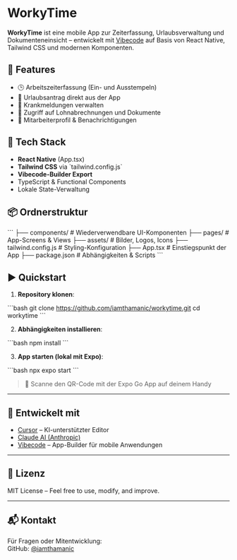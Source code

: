 # WorkyTime

**WorkyTime** ist eine mobile App zur Zeiterfassung, Urlaubsverwaltung und Dokumenteneinsicht – entwickelt mit [Vibecode](https://vibecode.com) auf Basis von React Native, Tailwind CSS und modernen Komponenten.

## 🚀 Features

- 🕒 Arbeitszeiterfassung (Ein- und Ausstempeln)
- 📅 Urlaubsantrag direkt aus der App
- 🤒 Krankmeldungen verwalten
- 📄 Zugriff auf Lohnabrechnungen und Dokumente
- 👤 Mitarbeiterprofil & Benachrichtigungen

## 📱 Tech Stack

- **React Native** (App.tsx)
- **Tailwind CSS** via \`tailwind.config.js\`
- **Vibecode-Builder Export**
- TypeScript & Functional Components
- Lokale State-Verwaltung

## 📦 Ordnerstruktur

\`\`\`
├── components/         # Wiederverwendbare UI-Komponenten
├── pages/              # App-Screens & Views
├── assets/             # Bilder, Logos, Icons
├── tailwind.config.js  # Styling-Konfiguration
├── App.tsx             # Einstiegspunkt der App
├── package.json        # Abhängigkeiten & Scripts
\`\`\`

## ▶️ Quickstart

1. **Repository klonen**:

\`\`\`bash
git clone https://github.com/iamthamanic/workytime.git
cd workytime
\`\`\`

2. **Abhängigkeiten installieren**:

\`\`\`bash
npm install
\`\`\`

3. **App starten (lokal mit Expo)**:

\`\`\`bash
npx expo start
\`\`\`

> 📲 Scanne den QR-Code mit der Expo Go App auf deinem Handy

---

## 🧠 Entwickelt mit

- [Cursor](https://cursor.sh) – KI-unterstützter Editor
- [Claude AI (Anthropic)](https://www.anthropic.com/index/claude)
- [Vibecode](https://vibecode.com) – App-Builder für mobile Anwendungen

---

## 📄 Lizenz

MIT License – Feel free to use, modify, and improve.

---

## 📬 Kontakt

Für Fragen oder Mitentwicklung:  
GitHub: [@iamthamanic](https://github.com/iamthamanic)
